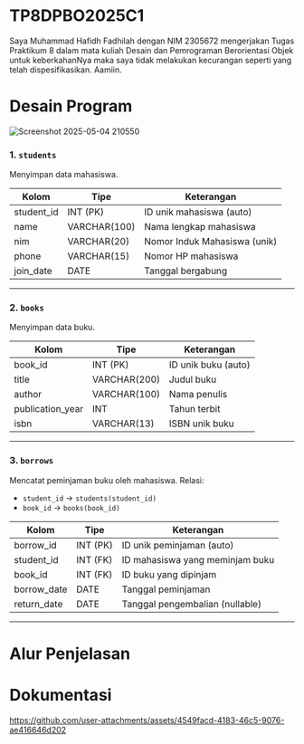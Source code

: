 # TP8DPBO2025C1
Saya Muhammad Hafidh Fadhilah dengan NIM 2305672 mengerjakan Tugas Praktikum 8 dalam mata kuliah Desain dan Pemrograman Berorientasi Objek untuk keberkahanNya maka saya tidak melakukan kecurangan seperti yang telah dispesifikasikan. Aamiin.

# Desain Program
![Screenshot 2025-05-04 210550](https://github.com/user-attachments/assets/69fd864a-11b3-4778-b63d-593cc159f36c)

### 1. `students`
Menyimpan data mahasiswa.

| Kolom        | Tipe         | Keterangan                  |
|--------------|--------------|-----------------------------|
| student_id   | INT (PK)     | ID unik mahasiswa (auto)    |
| name         | VARCHAR(100) | Nama lengkap mahasiswa      |
| nim          | VARCHAR(20)  | Nomor Induk Mahasiswa (unik)|
| phone        | VARCHAR(15)  | Nomor HP mahasiswa          |
| join_date    | DATE         | Tanggal bergabung           |

---

### 2. `books`
Menyimpan data buku.

| Kolom            | Tipe         | Keterangan                 |
|------------------|--------------|----------------------------|
| book_id          | INT (PK)     | ID unik buku (auto)        |
| title            | VARCHAR(200) | Judul buku                 |
| author           | VARCHAR(100) | Nama penulis               |
| publication_year | INT          | Tahun terbit               |
| isbn             | VARCHAR(13)  | ISBN unik buku             |

---

### 3. `borrows`
Mencatat peminjaman buku oleh mahasiswa. Relasi:
- `student_id` → `students(student_id)`
- `book_id` → `books(book_id)`

| Kolom        | Tipe      | Keterangan                         |
|--------------|-----------|------------------------------------|
| borrow_id    | INT (PK)  | ID unik peminjaman (auto)          |
| student_id   | INT (FK)  | ID mahasiswa yang meminjam buku    |
| book_id      | INT (FK)  | ID buku yang dipinjam              |
| borrow_date  | DATE      | Tanggal peminjaman                 |
| return_date  | DATE      | Tanggal pengembalian (nullable)    |

---

# Alur Penjelasan

# Dokumentasi 
https://github.com/user-attachments/assets/4549facd-4183-46c5-9076-ae416646d202



